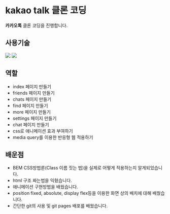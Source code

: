 # kakao talk 클론 코딩

<strong>카카오톡</strong> 클론 코딩을 진행합니다.

## 사용기술
<div>
<img src="https://img.shields.io/badge/html5-E34F26?style=for-the-badge&logo=html5&logoColor=white"> 
<img src="https://img.shields.io/badge/css-1572B6?style=for-the-badge&logo=css3&logoColor=white"> 
</div>

## 역할
- index 페이지 만들기
- friends 페이지 만들기
- chats 페이지 만들기
- find 페이지 만들기
- more 페이지 만들기
- settings 페이지 만들기
- chat 페이지 만들기
- css로 애니메이션 효과 부여하기
- media query를 이용한 반응형 웹 적용하기

## 배운점
- BEM CSS방법론(Class 이름 짓는 법)을 실제로 어떻게 적용하는지 알게되었습니다.
- html 구조 짜는법을 익혔습니다.
- 애니메이션 구현방법을 배웠습니다.
- position fixed, absolute, display flex등을 이용한 화면 상의 배치에 대해 배웠습니다.
- 간단한 git의 사용 및 git pages 배포를 배웠습니다.

